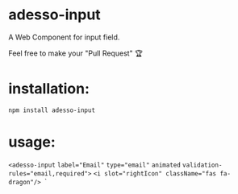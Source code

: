 # adesso-input
A Web Component for input field.

Feel free to make your "Pull Request" 🏆

  # installation:
  `npm install adesso-input`

  # usage:
  `<adesso-input`
    `label="Email"`
    `type="email"`
    `animated`
    `validation-rules="email,required">`
      `<i slot="rightIcon" className="fas fa-dragon"/>
  `</adesso-input>`

